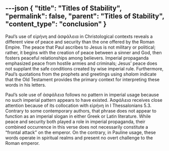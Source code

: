 ---json
{
  "title": "Titles of Stability",
  "permalink": false,
  "parent": "Titles of Stability",
  "content_type": "conclusion"
}
---
Paul’s use of εἰρήνη and ἀσφάλεια in Christological contexts reveals a different view of peace and security than the one offered by the Roman Empire. The peace that Paul ascribes to Jesus is not military or political; rather, it begins with the creation of peace between a sinner and God, then fosters peaceful relationships among believers. Imperial propaganda emphasized peace from hostile armies and criminals; Jesus’ peace does not supplant the safe conditions created by wise imperial rule. Furthermore, Paul’s quotations from the prophets and greetings using _shalom_ indicate that the Old Testament provides the primary context for interpreting these words in his letters.

Paul’s sole use of ἀσφάλεια follows no pattern in imperial usage because no such imperial pattern appears to have existed. Ἀσφάλεια receives close attention because of its collocation with εἰρήνη in I&nbsp;Thessalonians&nbsp;5.3. Contrary to some contemporary authors, that phrase does not appear to function as an imperial slogan in either Greek or Latin literature. While peace and security both played a role in imperial propaganda, their combined occurrence in this verse does not necessarily constitute a “frontal attack” on the emperor. On the contrary, in Pauline usage, these words operate in spiritual realms and present no overt challenge to the Roman emperor.
